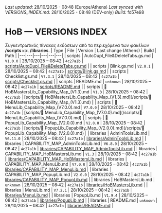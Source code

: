 *Last updated:* 28/10/2025 - 08:48 (Europe/Athens)
*Last synced with VERSIONS_INDEX.md:* 28/10/2025 - 08:48 (DEV-only)
*Build:* fd57e98

# HoB — VERSIONS INDEX
Συγκεντρωτικός πίνακας εκδόσεων από τα περιεχόμενα των φακέλων **/scripts** και **/libraries**.
| Type | File | Version | Last change (Athens) | Build | Path |
|---|---|---|---|---|---|
| scripts | AutoDupl_File&DeleteTabs.gs.md | `V1.0.0` | 28/10/2025 – 08:42 | `4c27a1b` | [scripts/AutoDupl_File&DeleteTabs.gs.md](/scripts/AutoDupl_File&DeleteTabs.gs.md) |
| scripts | Blink.gs.md | `V2.0.1` | 28/10/2025 – 08:42 | `4c27a1b` | [scripts/Blink.gs.md](/scripts/Blink.gs.md) |
| scripts | Checklist.gs.md | `V7.3.1` | 28/10/2025 – 08:42 | `4c27a1b` | [scripts/Checklist.gs.md](/scripts/Checklist.gs.md) |
| scripts | README.md | `unknown` | 28/10/2025 – 08:42 | `4c27a1b` | [scripts/README.md](/scripts/README.md) |
| scripts | 🧩 HoBMastersLib_Capability_Map_(V1.3).md | `V1.3` | 28/10/2025 – 08:42 | `4c27a1b` | [scripts/🧩 HoBMastersLib_Capability_Map_(V1.3).md](/scripts/🧩 HoBMastersLib_Capability_Map_(V1.3).md) |
| scripts | 🧩 MenuLib_Capability_Map_(V7.0.0).md | `V7.0.0` | 28/10/2025 – 08:42 | `4c27a1b` | [scripts/🧩 MenuLib_Capability_Map_(V7.0.0).md](/scripts/🧩 MenuLib_Capability_Map_(V7.0.0).md) |
| scripts | 🧩 PopupLib_Capability_Map_(V2.0.0).md | `V2.0.0` | 28/10/2025 – 08:42 | `4c27a1b` | [scripts/🧩 PopupLib_Capability_Map_(V2.0.0).md](/scripts/🧩 PopupLib_Capability_Map_(V2.0.0).md) |
| libraries | AdminToolsLib.md | `V6.11.0` | 28/10/2025 – 08:42 | `4c27a1b` | [libraries/AdminToolsLib.md](/libraries/AdminToolsLib.md) |
| libraries | CAPABILITY_MAP_AdminToolsLib.md | `V6.8.0` | 28/10/2025 – 08:42 | `4c27a1b` | [libraries/CAPABILITY_MAP_AdminToolsLib.md](/libraries/CAPABILITY_MAP_AdminToolsLib.md) |
| libraries | CAPABILITY_MAP_HoBMastersLib.md | `V1.3` | 28/10/2025 – 08:42 | `4c27a1b` | [libraries/CAPABILITY_MAP_HoBMastersLib.md](/libraries/CAPABILITY_MAP_HoBMastersLib.md) |
| libraries | CAPABILITY_MAP_MenuLib.md | `V7.0.0` | 28/10/2025 – 08:42 | `4c27a1b` | [libraries/CAPABILITY_MAP_MenuLib.md](/libraries/CAPABILITY_MAP_MenuLib.md) |
| libraries | CAPABILITY_MAP_PopupLib.md | `V2.0.0` | 28/10/2025 – 08:42 | `4c27a1b` | [libraries/CAPABILITY_MAP_PopupLib.md](/libraries/CAPABILITY_MAP_PopupLib.md) |
| libraries | HoBMastersLib.md | `unknown` | 28/10/2025 – 08:42 | `4c27a1b` | [libraries/HoBMastersLib.md](/libraries/HoBMastersLib.md) |
| libraries | MenuLib.md | `V7.2.1` | 28/10/2025 – 08:42 | `4c27a1b` | [libraries/MenuLib.md](/libraries/MenuLib.md) |
| libraries | PopupLib.md | `V1.9.4` | 28/10/2025 – 08:42 | `4c27a1b` | [libraries/PopupLib.md](/libraries/PopupLib.md) |
| libraries | README.md | `unknown` | 28/10/2025 – 08:42 | `4c27a1b` | [libraries/README.md](/libraries/README.md) |
